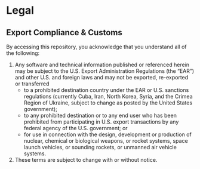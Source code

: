 # Legal

## Export Compliance & Customs
By accessing this repository, you acknowledge that you understand all of the following:

1. Any software and technical information published or referenced herein may be subject to the U.S. Export Administration Regulations (the “EAR”) and other U.S. and foreign laws and may not be exported, re-exported or transferred
   - to a prohibited destination country under the EAR or U.S. sanctions regulations (currently Cuba, Iran, North Korea, Syria, and the Crimea Region of Ukraine, subject to change as posted by the United States government);
   - to any prohibited destination or to any end user who has been prohibited from participating in U.S. export transactions by any federal agency of the U.S. government; or
   - for use in connection with the design, development or production of nuclear, chemical or biological weapons, or rocket systems, space launch vehicles, or sounding rockets, or unmanned air vehicle systems.
2. These terms are subject to change with or without notice.
